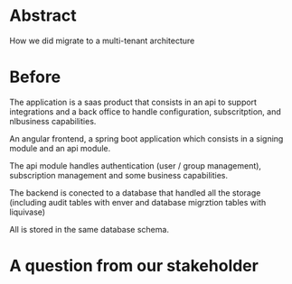 # Abstract

How we did migrate to a multi-tenant architecture


# Before

The application is a saas product that consists in an api to support integrations and a back office to handle configuration, subscritption, and nlbusiness capabilities.



An angular frontend, a spring boot application which consists in a 
signing module and an api module.

The api module handles authentication (user / group management), subscription management and some business capabilities.

The backend is conected to a database that handled
all the storage (including audit tables with enver and database migrztion tables with liquivase)

All is stored in the same database schema.

# A question from our stakeholder




